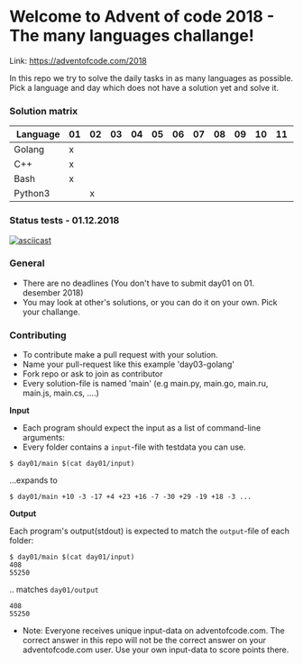 # Welcome to Advent of code 2018 - The many languages challange!

Link: https://adventofcode.com/2018

In this repo we try to solve the daily tasks in as many languages as possible. Pick a language and day which does not have a solution yet and solve it.

### Solution matrix

 | Language   | 01 | 02 | 03 | 04 | 05 | 06 | 07 | 08 | 09 | 10 | 11 | 12 | 13 | 14 | 15 | 16 | 17 | 18 | 19 | 20 | 21 | 22 | 23 | 24 | 25 |
 |------------|----|----|----|----|----|----|----|----|----|----|----|----|----|----|----|----|----|----|----|----|----|----|----|----|----|
 | Golang     | x  |    |    |    |    |    |    |    |    |    |    |    |    |    |    |    |    |    |    |    |    |    |    |    |    |
 | C++        | x  |    |    |    |    |    |    |    |    |    |    |    |    |    |    |    |    |    |    |    |    |    |    |    |    |
 | Bash       | x  |    |    |    |    |    |    |    |    |    |    |    |    |    |    |    |    |    |    |    |    |    |    |    |    |
 | Python3    |    | x  |    |    |    |    |    |    |    |    |    |    |    |    |    |    |    |    |    |    |    |    |    |    |    |

### Status tests - 01.12.2018
[![asciicast](https://asciinema.org/a/ajAsZiFYWPKPUk0LAO45lqbQE.svg)](https://asciinema.org/a/ajAsZiFYWPKPUk0LAO45lqbQE)

### General
* There are no deadlines (You don't have to submit day01 on 01. desember 2018)
* You may look at other's solutions, or you can do it on your own. Pick your challange.

### Contributing
* To contribute make a pull request with your solution.
* Name your pull-request like this example 'day03-golang'
* Fork repo or ask to join as contributor
* Every solution-file is named 'main' (e.g main.py, main.go, main.ru, main.js, main.cs, ....)

**Input**
* Each program should expect the input as a list of command-line arguments:
* Every folder contains a `input`-file with testdata you can use.
```
$ day01/main $(cat day01/input)
```
...expands to
```
$ day01/main +10 -3 -17 +4 +23 +16 -7 -30 +29 -19 +18 -3 ...
```

**Output**

Each program's output(stdout) is expected to match the `output`-file of each folder:
```
$ day01/main $(cat day01/input)
408
55250
```
.. matches `day01/output`
```
408
55250
```
* Note: Everyone receives unique input-data on adventofcode.com. The correct answer in this repo will not be the correct answer on your adventofcode.com user. Use your own input-data to score points there.
